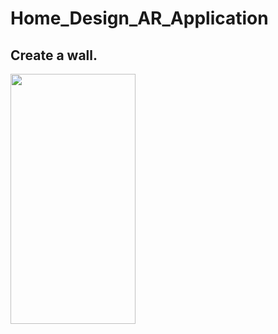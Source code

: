 # Home_Design_AR_Application

## Create a wall.

<img src="https://i.imgur.com/k3bToLB.png" width="200" height="400" />
